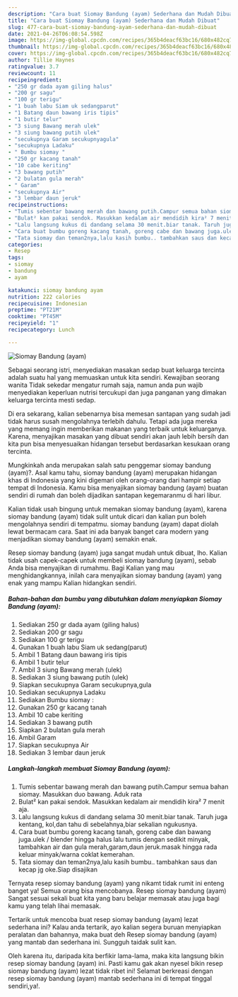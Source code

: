 ```yaml
---
description: "Cara buat Siomay Bandung (ayam) Sederhana dan Mudah Dibuat"
title: "Cara buat Siomay Bandung (ayam) Sederhana dan Mudah Dibuat"
slug: 477-cara-buat-siomay-bandung-ayam-sederhana-dan-mudah-dibuat
date: 2021-04-26T06:08:54.598Z
image: https://img-global.cpcdn.com/recipes/365b4deacf63bc16/680x482cq70/siomay-bandung-ayam-foto-resep-utama.jpg
thumbnail: https://img-global.cpcdn.com/recipes/365b4deacf63bc16/680x482cq70/siomay-bandung-ayam-foto-resep-utama.jpg
cover: https://img-global.cpcdn.com/recipes/365b4deacf63bc16/680x482cq70/siomay-bandung-ayam-foto-resep-utama.jpg
author: Tillie Haynes
ratingvalue: 3.7
reviewcount: 11
recipeingredient:
- "250 gr dada ayam giling halus"
- "200 gr sagu"
- "100 gr terigu"
- "1 buah labu Siam uk sedangparut"
- "1 Batang daun bawang iris tipis"
- "1 butir telur"
- "3 siung Bawang merah ulek"
- "3 siung bawang putih ulek"
- "secukupnya Garam secukupnyagula"
- "secukupnya Ladaku"
- " Bumbu siomay "
- "250 gr kacang tanah"
- "10 cabe keriting"
- "3 bawang putih"
- "2 bulatan gula merah"
- " Garam"
- "secukupnya Air"
- "3 lembar daun jeruk"
recipeinstructions:
- "Tumis sebentar bawang merah dan bawang putih.Campur semua bahan siomay. Masukkan duo bawang. Aduk rata"
- "Bulat² kan pakai sendok. Masukkan kedalam air mendidih kira² 7 menit aja."
- "Lalu langsung kukus di dandang selama 30 menit.biar tanak. Taruh juga kentang, kol,dan tahu di sebelahnya,biar sekalian ngukusnya."
- "Cara buat bumbu goreng kacang tanah, goreng cabe dan bawang juga.ulek / blender hingga halus lalu tumis dengan sedikit minyak, tambahkan air dan gula merah,garam,daun jeruk.masak hingga rada keluar minyak/warna coklat kemerahan."
- "Tata siomay dan teman2nya,lalu kasih bumbu.. tambahkan saus dan kecap jg oke.Siap disajikan"
categories:
- Resep
tags:
- siomay
- bandung
- ayam

katakunci: siomay bandung ayam 
nutrition: 222 calories
recipecuisine: Indonesian
preptime: "PT21M"
cooktime: "PT45M"
recipeyield: "1"
recipecategory: Lunch

---
```



![Siomay Bandung (ayam)](https://img-global.cpcdn.com/recipes/365b4deacf63bc16/680x482cq70/siomay-bandung-ayam-foto-resep-utama.jpg)

Sebagai seorang istri, menyediakan masakan sedap buat keluarga tercinta adalah suatu hal yang memuaskan untuk kita sendiri. Kewajiban seorang  wanita Tidak sekedar mengatur rumah saja, namun anda pun wajib menyediakan keperluan nutrisi tercukupi dan juga panganan yang dimakan keluarga tercinta mesti sedap.

Di era  sekarang, kalian sebenarnya bisa memesan santapan yang sudah jadi tidak harus susah mengolahnya terlebih dahulu. Tetapi ada juga mereka yang memang ingin memberikan makanan yang terbaik untuk keluarganya. Karena, menyajikan masakan yang dibuat sendiri akan jauh lebih bersih dan kita pun bisa menyesuaikan hidangan tersebut berdasarkan kesukaan orang tercinta. 



Mungkinkah anda merupakan salah satu penggemar siomay bandung (ayam)?. Asal kamu tahu, siomay bandung (ayam) merupakan hidangan khas di Indonesia yang kini digemari oleh orang-orang dari hampir setiap tempat di Indonesia. Kamu bisa menyajikan siomay bandung (ayam) buatan sendiri di rumah dan boleh dijadikan santapan kegemaranmu di hari libur.

Kalian tidak usah bingung untuk memakan siomay bandung (ayam), karena siomay bandung (ayam) tidak sulit untuk dicari dan kalian pun boleh mengolahnya sendiri di tempatmu. siomay bandung (ayam) dapat diolah lewat bermacam cara. Saat ini ada banyak banget cara modern yang menjadikan siomay bandung (ayam) semakin enak.

Resep siomay bandung (ayam) juga sangat mudah untuk dibuat, lho. Kalian tidak usah capek-capek untuk membeli siomay bandung (ayam), sebab Anda bisa menyajikan di rumahmu. Bagi Kalian yang mau menghidangkannya, inilah cara menyajikan siomay bandung (ayam) yang enak yang mampu Kalian hidangkan sendiri.

<!--inarticleads1-->

##### Bahan-bahan dan bumbu yang dibutuhkan dalam menyiapkan Siomay Bandung (ayam):

1. Sediakan 250 gr dada ayam (giling halus)
1. Sediakan 200 gr sagu
1. Sediakan 100 gr terigu
1. Gunakan 1 buah labu Siam uk sedang(parut)
1. Ambil 1 Batang daun bawang iris tipis
1. Ambil 1 butir telur
1. Ambil 3 siung Bawang merah (ulek)
1. Sediakan 3 siung bawang putih (ulek)
1. Siapkan secukupnya Garam secukupnya,gula
1. Sediakan secukupnya Ladaku
1. Sediakan  Bumbu siomay :
1. Gunakan 250 gr kacang tanah
1. Ambil 10 cabe keriting
1. Sediakan 3 bawang putih
1. Siapkan 2 bulatan gula merah
1. Ambil  Garam
1. Siapkan secukupnya Air
1. Sediakan 3 lembar daun jeruk




<!--inarticleads2-->

##### Langkah-langkah membuat Siomay Bandung (ayam):

1. Tumis sebentar bawang merah dan bawang putih.Campur semua bahan siomay. Masukkan duo bawang. Aduk rata
1. Bulat² kan pakai sendok. Masukkan kedalam air mendidih kira² 7 menit aja.
1. Lalu langsung kukus di dandang selama 30 menit.biar tanak. Taruh juga kentang, kol,dan tahu di sebelahnya,biar sekalian ngukusnya.
1. Cara buat bumbu goreng kacang tanah, goreng cabe dan bawang juga.ulek / blender hingga halus lalu tumis dengan sedikit minyak, tambahkan air dan gula merah,garam,daun jeruk.masak hingga rada keluar minyak/warna coklat kemerahan.
1. Tata siomay dan teman2nya,lalu kasih bumbu.. tambahkan saus dan kecap jg oke.Siap disajikan




Ternyata resep siomay bandung (ayam) yang nikamt tidak rumit ini enteng banget ya! Semua orang bisa mencobanya. Resep siomay bandung (ayam) Sangat sesuai sekali buat kita yang baru belajar memasak atau juga bagi kamu yang telah lihai memasak.

Tertarik untuk mencoba buat resep siomay bandung (ayam) lezat sederhana ini? Kalau anda tertarik, ayo kalian segera buruan menyiapkan peralatan dan bahannya, maka buat deh Resep siomay bandung (ayam) yang mantab dan sederhana ini. Sungguh taidak sulit kan. 

Oleh karena itu, daripada kita berfikir lama-lama, maka kita langsung bikin resep siomay bandung (ayam) ini. Pasti kamu gak akan nyesel bikin resep siomay bandung (ayam) lezat tidak ribet ini! Selamat berkreasi dengan resep siomay bandung (ayam) mantab sederhana ini di tempat tinggal sendiri,ya!.

